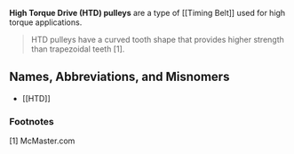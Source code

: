 **High Torque Drive (HTD) pulleys** are a type of [[Timing Belt]] used for high torque applications.

> HTD pulleys have a curved tooth shape that provides higher strength than trapezoidal teeth [1].

## Names, Abbreviations, and Misnomers
* [[HTD]]

### Footnotes
[1] McMaster.com